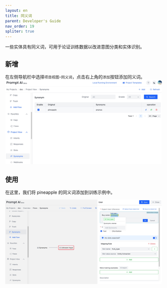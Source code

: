 ```yaml
---
layout: en
title: 同义词
parent: Developer's Guide
nav_order: 19
spliter: true
---
```

一些实体具有同义词，可用于论证训练数据以改进意图分类和实体识别。  

## 新增
在左侧导航栏中选择`项目视图`-`同义词`，点击右上角的`添加`按钮添加同义词。
![synonyms_overview.jpg](/assets/images/tutorial/synonyms_overview.jpg)

## 使用
在这里，我们将 pineapple 的同义词添加到训练示例中。

![synonyms_use.jpg](/assets/images/tutorial/synonyms_use.jpg)
